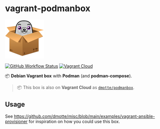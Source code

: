 # vagrant-podmanbox

![icon](icon-128.png)

[![GitHub Workflow Status](https://img.shields.io/github/actions/workflow/status/dmotte/vagrant-podmanbox/release.yml?branch=main&logo=github&style=flat-square)](https://github.com/dmotte/vagrant-podmanbox/actions)
[![Vagrant Cloud](https://img.shields.io/badge/vagrant-dmotte/podmanbox-blue?logo=vagrant&style=flat-square)](https://app.vagrantup.com/dmotte/boxes/podmanbox)

:package: **Debian Vagrant box** with **Podman** (and **podman-compose**).

> :package: This box is also on **Vagrant Cloud** as [`dmotte/podmanbox`](https://app.vagrantup.com/dmotte/boxes/podmanbox).

## Usage

See https://github.com/dmotte/misc/blob/main/examples/vagrant-ansible-provisioner for inspiration on how you could use this box.
